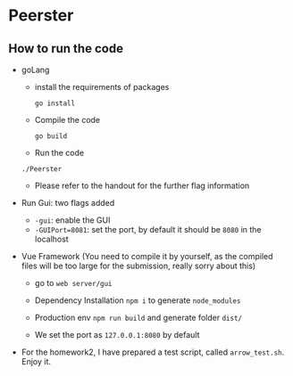 # Peerster
## How to run the code
- goLang
	- install the requirements of packages
		```
		go install
		```
	
	- Compile the code
		```
		go build
		```
	
	- Run the code
	```
	./Peerster 
	```
	
	- Please refer to the handout for the further flag information
- Run Gui: two flags added
	- ```-gui```: enable the GUI
	- ```-GUIPort=8081```: set the port, by default it should be ```8080``` in the localhost


- Vue Framework (You need to compile it by yourself, as the compiled files will be too large for the submission, really sorry about this)
	- go to ``` web server/gui ```
	
	- Dependency Installation
	``` npm i ``` to generate ```node_modules```
	
	- Production env
		``` npm run build ``` and generate folder ```dist/```
		
	- We set the port as ``` 127.0.0.1:8080 ``` by default

- For the homework2, I have prepared a test script, called ```arrow_test.sh```. Enjoy it.	